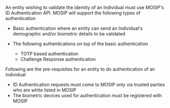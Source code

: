 An entity wishing to validate the identity of an Individual must use MOSIP's ID Authentication API. MOSIP will support the following types of authentication

* Basic authentication where an entity can send an Individual's demographic and/or biometric details to be validated

* The following authentications on top of the basic authentication
  - TOTP based authentication
  - Challenge Response authentication

Following are the pre-requisites for an entity to do authentication of an individual
* ID Authentication requests must come to MOSIP only via trusted parties who are white listed in MOSIP
* The biometric devices used for authentication must be registered with MOSIP